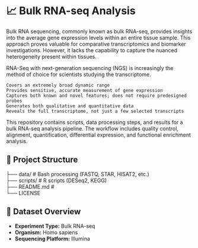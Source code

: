 # 📈 Bulk RNA-seq Analysis
Bulk RNA sequencing, commonly known as bulk RNA-seq, provides insights into the average gene expression levels within an entire tissue sample. 
This approach proves valuable for comparative transcriptomics and biomarker investigations. 
However, it lacks the capability to capture the nuanced heterogeneity present within tissues.

RNA-Seq with next-generation sequencing (NGS) is increasingly the method of choice for scientists studying the transcriptome.

    Covers an extremely broad dynamic range
    Provides sensitive, accurate measurement of gene expression
    Captures both known and novel features; does not require predesigned probes
    Generates both qualitative and quantitative data
    Reveals the full transcriptome, not just a few selected transcripts
    
This repository contains scripts, data processing steps, and results for a bulk RNA-seq analysis pipeline. 
The workflow includes quality control, alignment, quantification, differential expression, and functional enrichment analysis.

## 📁 Project Structure

├── data/ # Bash processing (FASTQ, STAR, HISAT2, etc.)                              
├── scripts/ # R scripts (DESeq2, KEGG)                                        
├── README.md #                               
    └── LICENSE
    
## 🧬 Dataset Overview

- **Experiment Type:** Bulk RNA-seq  
- **Organism:** Homo sapiens  
- **Sequencing Platform:** Illumina
